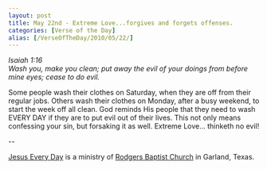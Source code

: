 ```yaml
---
layout: post
title: May 22nd - Extreme Love...forgives and forgets offenses.
categories: [Verse of the Day]
alias: [/VerseOfTheDay/2010/05/22/]
---
```


_Isaiah 1:16  
Wash you, make you clean; put away the evil of your doings from
before mine eyes; cease to do evil._

Some people wash their clothes on Saturday, when they are off from
their regular jobs. Others wash their clothes on Monday, after a busy
weekend, to start the week off all clean. God reminds His people that
they need to wash EVERY DAY if they are to put evil out of their
lives. This not only means confessing your sin, but forsaking it as
well.
Extreme Love... thinketh no evil!

 --

<a href=http://jesuseveryday.net>Jesus Every Day</a> is a ministry of <a href=http://rodgersbaptist.net>Rodgers Baptist Church</a> in Garland, Texas.

